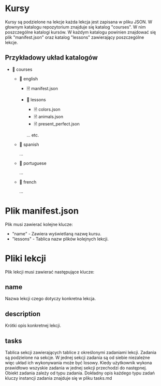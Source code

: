 # Kursy

Kursy są podzielone na lekcje każda lekcja jest zapisana w pliku JSON.
W głownym katalogu repozytorium znajduje się katalog "courses".
W nim poszczególne katalogi kursów. W każdym katalogu powinien
znajdować się plik "manifest.json" oraz katalog "lessons"
zawierający poszczególne lekcje.

## Przykładowy układ katalogów


+ 📂 courses
    - 📂 english
        - 🗎 manifest.json
        - 📂 lessons
            - 🗎 colors.json
            - 🗎 animals.json
            - 🗎 present_perfect.json

            ... etc.
    - 📂 spanish

        ...
    - 📂 portuguese
    
        ...
    - 📂 french

        ...

# Plik manifest.json

Plik musi zawierać kolejne klucze: 

+ "name" - Zawiera wyświetlaną nazwę kursu.
+ "lessons" - Tablica nazw plików kolejnych lekcji.

# Pliki lekcji

Plik lekcji musi zawierać następujące klucze:

## name

Nazwa lekcji czego dotyczy konkretna lekcja.

## description

Krótki opis konkretnej lekcji.

## tasks

Tablica sekcji zawierających
tablice z określonymi zadaniami lekcji.
Zadania są podzielone na sekcje.
W jednej sekcji zadania są od siebie niezależne
więc układ ich wykonywania może być losowy.
Kiedy użytkownik wykona prawidłowo wszyskie zadania
w jednej sekcji przechodzi do następnej.
Obiekt zadania zależy od typu zadania.
Dokładny opis każdego typu zadań
kluczy instancji zadania znajduje się
w pliku tasks.md
